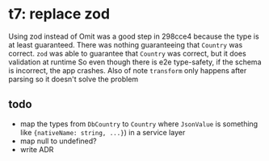 # t7: replace zod

Using zod instead of Omit was a good step in 298cce4 because the type is at least guaranteed. There was nothing guaranteeing that `Country` was correct. `zod` was able to guarantee that `Country` was correct, but it does validation at runtime So even though there is e2e type-safety, if the schema is incorrect, the app crashes. Also of note `transform` only happens after parsing so it doesn't solve the problem

## todo

- map the types from `DbCountry` to `Country` where `JsonValue` is something like `{nativeName: string, ...}`) in a service layer
- map null to undefined?
- write ADR